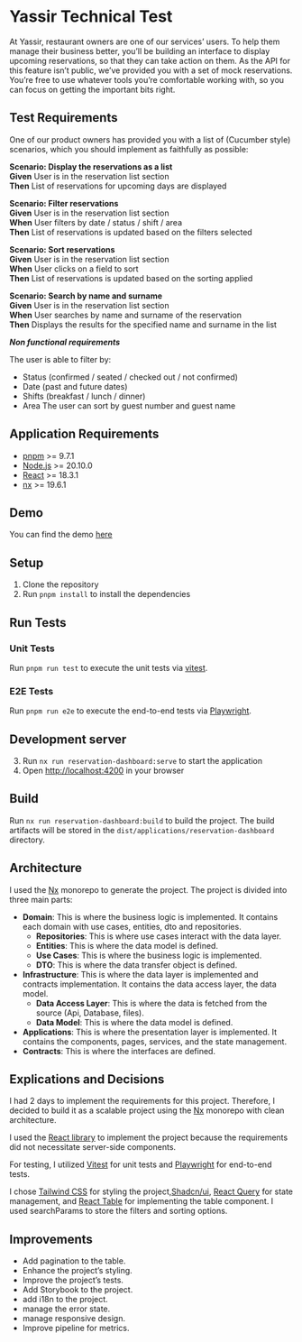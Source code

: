 # Yassir Technical Test
At Yassir, restaurant owners are one of our services’ users. 
To help them manage their business better, you’ll be building an interface to display upcoming reservations, 
so that they can take action on them. As the API for this feature isn’t public, 
we’ve provided you with a set of mock reservations. You’re free to use whatever tools you’re comfortable working with, 
so you can focus on getting the important bits right.

## Test Requirements
One of our product owners has provided you with a list of (Cucumber style) scenarios, which you should implement as faithfully as possible:

**Scenario: Display the reservations as a list**<br>
**Given** User is in the reservation list section<br>
**Then** List of reservations for upcoming days are displayed

**Scenario: Filter reservations**<br>
**Given** User is in the reservation list section<br>
**When** User filters by date / status / shift / area<br>
**Then** List of reservations is updated based on the filters selected

**Scenario: Sort reservations**<br>
**Given** User is in the reservation list section<br>
**When** User clicks on a field to sort<br>
**Then** List of reservations is updated based on the sorting applied

**Scenario: Search by name and surname**<br>
**Given** User is in the reservation list section<br>
**When** User searches by name and surname of the reservation<br>
**Then** Displays the results for the specified name and surname in the list

***Non functional requirements***

The user is able to filter by:
- Status (confirmed / seated / checked out / not confirmed)
- Date (past and future dates)
- Shifts (breakfast / lunch / dinner)
- Area
  The user can sort by guest number and guest name

## Application Requirements
- [pnpm](https://pnpm.io/) >= 9.7.1
- [Node.js](https://nodejs.org) >= 20.10.0
- [React](https://react.dev/) >= 18.3.1
- [nx](https://nx.dev/) >= 19.6.1

## Demo
You can find the demo [here](https://yassir-reservation-dashboard.netlify.app)
## Setup
1. Clone the repository
2. Run `pnpm install` to install the dependencies
## Run Tests
### Unit Tests
 Run `pnpm run test` to execute the unit tests via [vitest](https://vitest.dev/).
### E2E Tests
Run `pnpm run e2e` to execute the end-to-end tests via [Playwright](https://playwright.dev/).
## Development server
3. Run `nx run reservation-dashboard:serve` to start the application
4. Open [http://localhost:4200](http://localhost:4200) in your browser

## Build
Run `nx run reservation-dashboard:build` to build the project. The build artifacts will be stored in the `dist/applications/reservation-dashboard` directory.

## Architecture
 I used the [Nx](https://nx.dev/) monorepo to generate the project. The project is divided into three main parts:
  - **Domain**: This is where the business logic is implemented. It contains each domain with use cases, entities, dto and repositories.
      - **Repositories**: This is where use cases interact with the data layer.
      - **Entities**: This is where the data model is defined.
      - **Use Cases**: This is where the business logic is implemented.
      - **DTO**: This is where the data transfer object is defined.
  - **Infrastructure**: This is where the data layer is implemented and contracts implementation. It contains the data access layer, the data model.
      - **Data Access Layer**: This is where the data is fetched from the source (Api, Database, files).
      - **Data Model**: This is where the data model is defined.
  - **Applications**: This is where the presentation layer is implemented. It contains the components, pages, services, and the state management.
  - **Contracts**: This is where the interfaces are defined.

## Explications and Decisions
I had 2 days to implement the requirements for this project. Therefore, I decided to build it as a scalable project using the [Nx](https://nx.dev/) monorepo with clean architecture.

I used the [React library](https://react.dev) to implement the project because the requirements did not necessitate server-side components.

For testing, I utilized [Vitest](https://vitest.dev) for unit tests and [Playwright](https://playwright.dev/) for end-to-end tests.

I chose [Tailwind CSS](https://tailwindcss.com/) for styling the project,[Shadcn/ui](https://ui.shadcn.com/), [React Query](https://tanstack.com/query/latest) for state management, and [React Table](https://tanstack.com/table/latest) for implementing the table component. I used searchParams to store the filters and sorting options.

## Improvements
- Add pagination to the table.
- Enhance the project’s styling.
- Improve the project’s tests.
- Add Storybook to the project.
- add i18n to the project.
- manage the error state.
- manage responsive design.
- Improve pipeline for metrics.